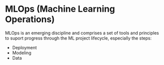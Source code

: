 # MLOps (Machine Learning Operations)

MLOps is an emerging discipline and comprises a set of tools and principles to suport progress through the ML project lifecycle, especially the  steps:
- Deployment
- Modeling
- Data

